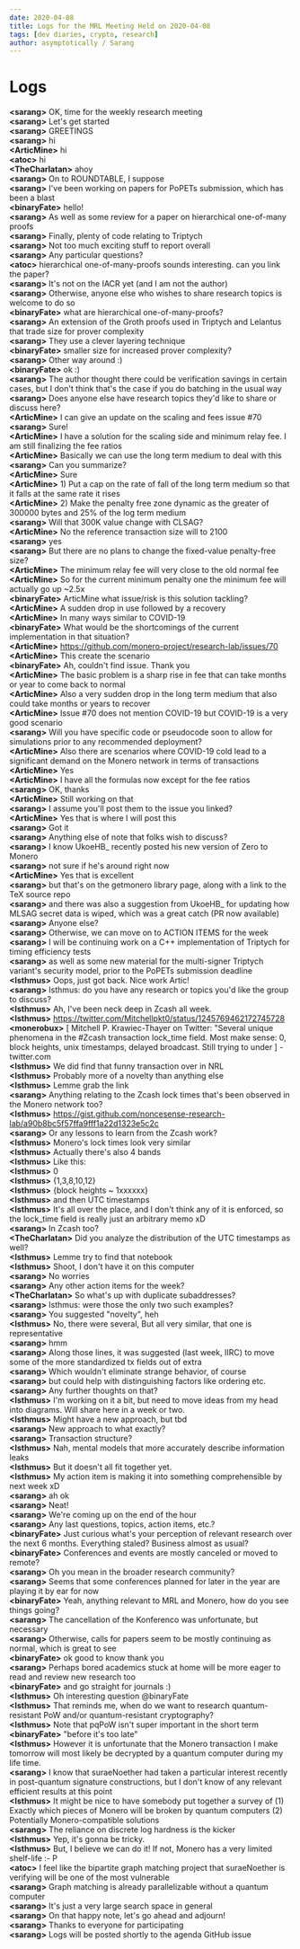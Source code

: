 ```yaml
---
date: 2020-04-08
title: Logs for the MRL Meeting Held on 2020-04-08
tags: [dev diaries, crypto, research]
author: asymptotically / Sarang
---
```


# Logs

**\<sarang\>** OK, time for the weekly research meeting  
**\<sarang\>** Let's get started  
**\<sarang\>** GREETINGS  
**\<sarang\>** hi  
**\<ArticMine\>** hi  
**\<atoc\>** hi  
**\<TheCharlatan\>** ahoy  
**\<sarang\>** On to ROUNDTABLE, I suppose  
**\<sarang\>** I've been working on papers for PoPETs submission, which has been a blast  
**\<binaryFate\>** hello!  
**\<sarang\>** As well as some review for a paper on hierarchical one-of-many proofs  
**\<sarang\>** Finally, plenty of code relating to Triptych  
**\<sarang\>** Not too much exciting stuff to report overall  
**\<sarang\>** Any particular questions?  
**\<atoc\>** hierarchical one-of-many-proofs sounds interesting. can you link the paper?  
**\<sarang\>** It's not on the IACR yet (and I am not the author)  
**\<sarang\>** Otherwise, anyone else who wishes to share research topics is welcome to do so  
**\<binaryFate\>** what are hierarchical one-of-many-proofs?  
**\<sarang\>** An extension of the Groth proofs used in Triptych and Lelantus that trade size for prover complexity  
**\<sarang\>** They use a clever layering technique  
**\<binaryFate\>** smaller size for increased prover complexity?  
**\<sarang\>** Other way around :)  
**\<binaryFate\>** ok :)  
**\<sarang\>** The author thought there could be verification savings in certain cases, but I don't think that's the case if you do batching in the usual way  
**\<sarang\>** Does anyone else have research topics they'd like to share or discuss here?  
**\<ArticMine\>** I can give an update on the scaling and fees issue #70  
**\<sarang\>** Sure!  
**\<ArticMine\>** I have a solution for the scaling side and minimum relay fee. I am still finalizing the fee ratios  
**\<ArticMine\>** Basically we can use the long term medium to deal with this  
**\<sarang\>** Can you summarize?  
**\<ArticMine\>** Sure  
**\<ArticMine\>** 1) Put a cap on the rate of fall of the long term medium so that it falls at the same rate it rises  
**\<ArticMine\>** 2) Make the penalty free zone dynamic as the greater of 300000 bytes and 25% of the log term medium  
**\<sarang\>** Will that 300K value change with CLSAG?  
**\<ArticMine\>** No the reference transaction size will to 2100  
**\<sarang\>** yes  
**\<sarang\>** But there are no plans to change the fixed-value penalty-free size?  
**\<ArticMine\>** The minimum relay fee will  very close to the old normal fee  
**\<ArticMine\>** So for the current minimum penalty one the minimum fee will actually go up ~2.5x  
**\<binaryFate\>** ArticMine what issue/risk is this solution tackling?  
**\<ArticMine\>** A sudden drop in use followed by a recovery  
**\<ArticMine\>** In many ways similar to COVID-19  
**\<binaryFate\>** What would be the shortcomings of the current implementation in that situation?  
**\<ArticMine\>** https://github.com/monero-project/research-lab/issues/70  
**\<ArticMine\>** This create the scenario  
**\<binaryFate\>** Ah, couldn't find issue. Thank you  
**\<ArticMine\>** The basic problem is a sharp rise in fee that can take months or year to come back to normal  
**\<ArticMine\>** Also a very sudden drop in the long term medium that also could take months or years to recover  
**\<ArticMine\>** Issue #70 does not mention COVID-19 but COVID-19 is a very good scenario  
**\<sarang\>** Will you have specific code or pseudocode soon to allow for simulations prior to any recommended deployment?  
**\<ArticMine\>** Also there are scenarios where COVID-19 cold lead to a significant demand on the Monero network in terms of transactions  
**\<ArticMine\>** Yes  
**\<ArticMine\>** I have all the formulas now except for the fee ratios  
**\<sarang\>** OK, thanks  
**\<ArticMine\>** Still working on that  
**\<sarang\>** I assume you'll post them to the issue you linked?  
**\<ArticMine\>** Yes that is where I will post this  
**\<sarang\>** Got it  
**\<sarang\>** Anything else of note that folks wish to discuss?  
**\<sarang\>** I know UkoeHB\_ recently posted his new version of Zero to Monero  
**\<sarang\>** not sure if he's around right now  
**\<ArticMine\>** Yes that is excellent  
**\<sarang\>** but that's on the getmonero library page, along with a link to the TeX source repo  
**\<sarang\>** and there was also a suggestion from UkoeHB\_ for updating how MLSAG secret data is wiped, which was a great catch (PR now available)  
**\<sarang\>** Anyone else?  
**\<sarang\>** Otherwise, we can move on to ACTION ITEMS for the week  
**\<sarang\>** I will be continuing work on a C++ implementation of Triptych for timing efficiency tests  
**\<sarang\>** as well as some new material for the multi-signer Triptych variant's security model, prior to the PoPETs submission deadline  
**\<Isthmus\>** Oops, just got back. Nice work Artic!  
**\<sarang\>** Isthmus: do you have any research or topics you'd like the group to discuss?  
**\<Isthmus\>** Ah, I've been neck deep in Zcash all week.  
**\<Isthmus\>** https://twitter.com/Mitchellpkt0/status/1245769462172745728  
**\<monerobux\>** [ Mitchell P. Krawiec-Thayer on Twitter: "Several unique phenomena in the #Zcash transaction lock\_time field. Most make sense: 0, block heights, unix timestamps, delayed broadcast. Still trying to under ] - twitter.com  
**\<Isthmus\>** We did find that funny transaction over in NRL  
**\<Isthmus\>** Probably more of a novelty than anything else  
**\<Isthmus\>** Lemme grab the link  
**\<sarang\>** Anything relating to the Zcash lock times that's been observed in the Monero network too?  
**\<Isthmus\>** https://gist.github.com/noncesense-research-lab/a90b8bc5f57ffa9fff1a22d1323e5c2c  
**\<sarang\>** Or any lessons to learn from the Zcash work?  
**\<Isthmus\>** Monero's lock times look very similar  
**\<Isthmus\>** Actually there's also 4 bands  
**\<Isthmus\>** Like this:  
**\<Isthmus\>** 0  
**\<Isthmus\>** {1,3,8,10,12}  
**\<Isthmus\>** {block heights ~ 1xxxxxx}  
**\<Isthmus\>** and then UTC timestamps  
**\<Isthmus\>** It's all over the place, and I don't think any of it is enforced, so the lock\_time field is really just an arbitrary memo xD  
**\<sarang\>** In Zcash too?  
**\<TheCharlatan\>** Did you analyze the distribution of the UTC timestamps as well?  
**\<Isthmus\>** Lemme try to find that notebook  
**\<Isthmus\>** Shoot, I don't have it on this computer  
**\<sarang\>** No worries  
**\<sarang\>** Any other action items for the week?  
**\<TheCharlatan\>** So what's up with duplicate subaddresses?  
**\<sarang\>** Isthmus: were those the only two such examples?  
**\<sarang\>** You suggested "novelty", heh  
**\<Isthmus\>** No, there were several, But all very similar, that one is representative  
**\<sarang\>** hmm  
**\<sarang\>** Along those lines, it was suggested (last week, IIRC) to move some of the more standardized tx fields out of extra  
**\<sarang\>** Which wouldn't eliminate strange behavior, of course  
**\<sarang\>** but could help with distinguishing factors like ordering etc.  
**\<sarang\>** Any further thoughts on that?  
**\<Isthmus\>** I'm working on it a bit, but need to move ideas from my head into diagrams. Will share here in a week or two.  
**\<Isthmus\>** Might have a new approach, but tbd  
**\<sarang\>** New approach to what exactly?  
**\<sarang\>** Transaction structure?  
**\<Isthmus\>** Nah, mental models that more accurately describe information leaks  
**\<Isthmus\>** But it doesn't all fit together yet.  
**\<Isthmus\>** My action item is making it into something comprehensible by next week xD  
**\<sarang\>** ah ok  
**\<sarang\>** Neat!  
**\<sarang\>** We're coming up on the end of the hour  
**\<sarang\>** Any last questions, topics, action items, etc.?  
**\<binaryFate\>** Just curious what's your perception of relevant research over the next 6 months. Everything staled? Business almost as usual?  
**\<binaryFate\>** Conferences and events are mostly canceled or moved to remote?  
**\<sarang\>** Oh you mean in the broader research community?  
**\<sarang\>** Seems that some conferences planned for later in the year are playing it by ear for now  
**\<binaryFate\>** Yeah, anything relevant to MRL and Monero, how do you see things going?  
**\<sarang\>** The cancellation of the Konferenco was unfortunate, but necessary  
**\<sarang\>** Otherwise, calls for papers seem to be mostly continuing as normal, which is great to see  
**\<binaryFate\>** ok good to know thank you  
**\<sarang\>** Perhaps bored academics stuck at home will be more eager to read and review new research too  
**\<binaryFate\>** and go straight for journals :)  
**\<Isthmus\>** Oh interesting question @binaryFate  
**\<Isthmus\>** That reminds me, when do we want to research quantum-resistant PoW and/or quantum-resistant cryptography?  
**\<Isthmus\>** Note that pqPoW isn't super important in the short term  
**\<binaryFate\>** "before it's too late"  
**\<Isthmus\>** However it is unfortunate that the Monero transaction I make tomorrow will most likely be decrypted by a quantum computer during my life time.  
**\<sarang\>** I know that suraeNoether had taken a particular interest recently in post-quantum signature constructions, but I don't know of any relevant efficient results at this point  
**\<Isthmus\>** It might be nice to have somebody put together a survey of (1) Exactly which pieces of Monero will be broken by quantum computers (2) Potentially Monero-compatible solutions  
**\<sarang\>** The reliance on discrete log hardness is the kicker  
**\<Isthmus\>** Yep, it's gonna be tricky.  
**\<Isthmus\>** But, I believe we can do it! If not, Monero has a very limited shelf-life :- P  
**\<atoc\>** I feel like the bipartite graph matching project that suraeNoether is verifying will be one of the most vulnerable  
**\<sarang\>** Graph matching is already parallelizable without a quantum computer  
**\<sarang\>** It's just a very large search space in general  
**\<sarang\>** On that happy note, let's go ahead and adjourn!  
**\<sarang\>** Thanks to everyone for participating  
**\<sarang\>** Logs will be posted shortly to the agenda GitHub issue  
